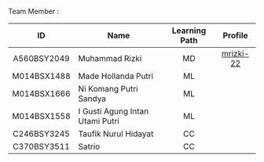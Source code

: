 Team Member :

| ID           | Name                                | Learning Path | Profile |
| :------------: | ----------------------------------- | :--------------: | :-------: |
| A560BSY2049  | Muhammad Rizki                      | MD             |    [mrizki-22](https://github.com/mrizki-22)    |
| M014BSX1488  | Made Hollanda Putri                 | ML             |         |
| M014BSX1666  | Ni Komang Putri Sandya              | ML             |         |
| M014BSX1558  | I Gusti Agung Intan Utami Putri     | ML             |         |
| C246BSY3245  | Taufik Nurul Hidayat                | CC             |         |
| C370BSY3511  | Satrio                              | CC             |         |

